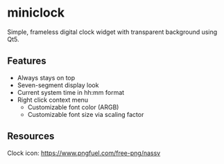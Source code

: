 # miniclock
Simple, frameless digital clock widget with transparent background using Qt5.

## Features
* Always stays on top
* Seven-segment display look
* Current system time in hh:mm format
* Right click context menu
  * Customizable font color (ARGB)
  * Customizable font size via scaling factor

## Resources
Clock icon: https://www.pngfuel.com/free-png/nassv
